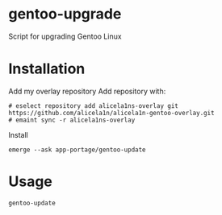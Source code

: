 # gentoo-upgrade
Script for upgrading Gentoo Linux

# Installation
Add my overlay repository
Add repository with:
```
# eselect repository add alicela1ns-overlay git https://github.com/alicela1n/alicela1n-gentoo-overlay.git
# emaint sync -r alicela1ns-overlay
```
Install
```
emerge --ask app-portage/gentoo-update
```

# Usage
```
gentoo-update
```
